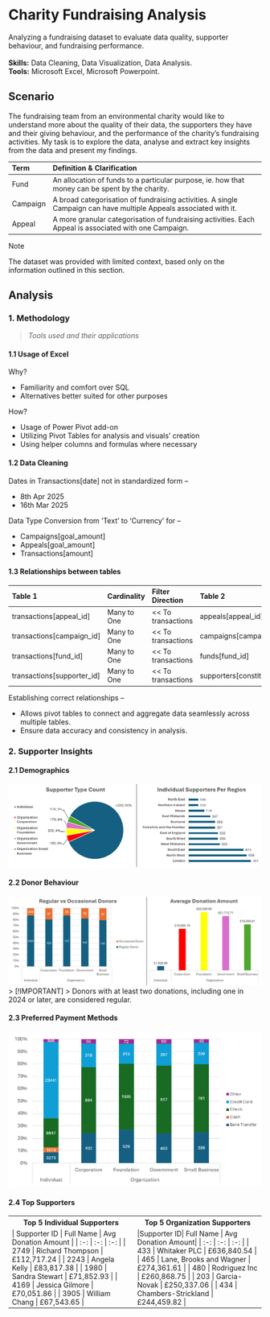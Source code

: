 # Charity Fundraising Analysis
Analyzing a fundraising dataset to evaluate data quality, supporter behaviour, and fundraising performance.<br/><br/>
**Skills:** Data Cleaning, Data Visualization, Data Analysis. <br>
**Tools:** Microsoft Excel, Microsoft Powerpoint.

## Scenario
The fundraising team from an environmental charity would like to understand more about the quality of their data, the supporters they have and their giving behaviour, and the performance of the charity’s fundraising activities. My task is to explore the data, analyse and extract key insights from the data and present my findings.

| Term | Definition & Clarification |
| :- | :- |
| Fund | An allocation of funds to a particular purpose, ie. how that money can be spent by the charity. |
| Campaign | A broad categorisation of fundraising activities. A single Campaign can have multiple Appeals associated with it. |
| Appeal | A more granular categorisation of fundraising activities. Each Appeal is associated with one Campaign. |

> [!NOTE]
> The dataset was provided with limited context, based only on the information outlined in this section.

## Analysis
### 1. Methodology
>_Tools used and their applications_

#### 1.1 Usage of Excel
Why?
* Familiarity and comfort over SQL
* Alternatives better suited for other purposes
  
How?
* Usage of Power Pivot add-on
* Utilizing Pivot Tables for analysis and visuals’ creation
* Using helper columns and formulas where necessary

#### 1.2 Data Cleaning
Dates in Transactions[date] not in standardized form –
* 8th Apr 2025
* 16th Mar 2025

Data Type Conversion from ‘Text’ to ‘Currency’ for –
* Campaigns[goal_amount]
* Appeals[goal_amount]
* Transactions[amount]

#### 1.3 Relationships between tables

| Table 1 | Cardinality | Filter Direction | Table 2 |
| :- | :- | :- | :- | 
| transactions[appeal_id] | Many to One | << To transactions | appeals[appeal_id] | 
| transactions[campaign_id] | Many to One | << To transactions | campaigns[campaign_id] |
| transactions[fund_id] | Many to One | << To transactions | funds[fund_id] | 
| transactions[supporter_id] | Many to One | << To transactions | supporters[constituent_id] | 

Establishing correct relationships –
* Allows pivot tables to connect and aggregate data seamlessly across multiple tables.
* Ensure data accuracy and consistency in analysis.

### 2. Supporter Insights

#### 2.1 Demographics
<img src="images/2.1%20Demographics.png">

#### 2.2 Donor Behaviour
<img src="images/2.2%20Donor%20Behaviour.png">
> [!IMPORTANT]
> Donors with at least two donations, including one in 2024 or later, are considered regular.

#### 2.3 Preferred Payment Methods
<img src="images/2.3%20Preferred%20Payment%20Methods.png">

#### 2.4 Top Supporters
<table>
<tr><th>Top 5 Individual Supporters</th><th>Top 5 Organization Supporters</th></tr>
<tr>
<td>
| Supporter ID | Full Name | Avg Donation Amount |
| :-: | :-: | :-: |
| 2749 | Richard Thompson | £112,717.24 |
| 2243 | Angela Kelly  | £83,817.38 |
| 1980 | Sandra Stewart | £71,852.93 |
| 4169 | Jessica Gilmore | £70,051.86 |
| 3905 | William Chang | £67,543.65 |
</td>
<td>
|Supporter ID| Full Name | Avg Donation Amount|
| :-: | :-: | :-: |
| 433 | Whitaker PLC | £636,840.54 |
| 465 | Lane, Brooks and Wagner | £274,361.61 |
| 480 | Rodriguez Inc | £260,868.75 |
| 203 | Garcia-Novak | £250,337.06 |
| 434 | Chambers-Strickland | £244,459.82 |
</td>
</tr> 
</table>